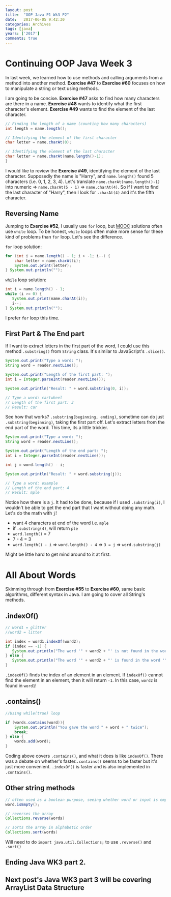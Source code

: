 ```yaml
---
layout: post
title:  "OOP Java P1 Wk3 P2"
date:   2017-06-05 9:42:30
categories: Archives
tags: [java]
years: ['2017']
comments: true
---
```


# Continuing OOP Java Week 3

In last week, we learned how to use methods and calling arguments from a method into another method. <strong>Exercise #47</strong> to <strong>Exercise #60</strong> focuses on how to manipulate a string or text using methods.

I am going to be concise. <strong>Exercise #47</strong> asks to find how many characters are there in a name. <strong>Exercise #48</strong> wants to identify what the first character's element. <strong>Exercise #49</strong> wants to find the element of the last character.


```java
// Finding the length of a name (counting how many characters)
int length = name.length();

// Identifying the element of the first character
char letter = name.charAt(0);

// Identifying the element of the last character
char letter = name.charAt(name.length()-1);
}
```  

I would like to review the <strong>Exercise #49</strong>, identifying the element of the last character. Supposedly the name is "Harry", and `name.length()` found 5 characters (i.e. 0, 1, 2, 3, 4). Let's translate `name.charAt(name.length()-1)` into numeric => `name.charAt(5 - 1)` => `name.charAt(4)`. So if I want to find the last character of "Harry", then I look for `.charAt(4)` and it's the fifth character.

## Reversing Name

Jumping to <strong>Exercise #52</strong>, I usually use `for` loop, but [MOOC][MOOC] solutions often use `while` loop. To be honest, `while` loops often make more sense for these kind of problems than `for` loop. Let's see the difference.

`for` loop solution:

```java
for (int i = name.length() - 1; i > -1; i--) {
    char letter = name.charAt(i);
    System.out.print(letter);
} System.out.println("");
```

`while` loop solution:

```java
int i = name.length() - 1;
while (i >= 0) {
   System.out.print(name.charAt(i));
   i--;
} System.out.println("");
```

I prefer `for` loop this time.

## First Part & The End part

If I want to extract letters in the first part of the word, I could use this method `.substring()` from `String` class. It's similar to JavaScript's `.slice()`.

```java
System.out.print("Type a word: ");
String word = reader.nextLine();

System.out.print("Length of the first part: ");
int i = Integer.parseInt(reader.nextLine());

System.out.println("Result: " + word.substring(0, i));

// Type a word: cartwheel
// Length of the first part: 3
// Result: car
```
See how that works? `.substring(beginning, ending)`, sometime can do just `.substring(beginning)`, taking the first part off. Let's extract letters from the end part of the word. This time, its a little trickier.

```java
System.out.print("Type a word: ");
String word = reader.nextLine();

System.out.print("Length of the end part: ");
int i = Integer.parseInt(reader.nextLine());

int j = word.length() - i;

System.out.println("Result: " + word.substring(j));

// Type a word: example
// Length of the end part: 4
// Result: mple
```

Notice how there is a `j`. It had to be done, because if I used `.substring(i)`, I wouldn't be able to get the end part that I want without doing any math. Let's do the math with `j`!

- want 4 characters at end of the word i.e. `mple`
- if `.substring(4)`, will return `ple`
- `word.length()` = 7
- 7 - 4 = 3
- `word.length() - i` => `word.length() - 4` => `3 = j` => `word.substring(j)`

Might be little hard to get mind around to it at first.

# All About Words

Skimming through from <strong>Exercise #55</strong> to <strong>Exercise #60</strong>, same basic algorithms, different syntax in Java. I am going to cover all String's methods.

## .indexOf()

```java
// word1 = glitter
//word2 = litter

int index = word1.indexOf(word2);
if (index == -1) {
   System.out.println("The word '" + word2 + "' is not found in the word '" + word1 + "'.");
} else {
   System.out.println("The word '" + word2 + "' is found in the word '" + word1 + "'.");
}
```

`.indexOf()` finds the index of an element in an element. If `indexOf()` cannot find the element in an element, then it will return `-1`. In this case, `word2` is found in `word1`!

## .contains()

```java
//Using while(true) loop

if (words.contains(word)){
    System.out.println("You gave the word " + word + " twice");
    break;
} else {
    words.add(word);
}
```

Coding above covers `.contains()`, and what it does is like `indexOf()`. There was a debate on whether's faster.`.contains()` seems to be faster but it's just more convenient. `.indexOf()` is faster and is also implemented in `.contains()`.  

## Other string methods

```java
// often used as a boolean purpose, seeing whether word or input is empty
word.isEmpty();

// reverses the array
Collections.reverse(words)

// sorts the array in alphabetic order
Collections.sort(words)
```

Will need to do `import java.util.Collections;` to use `.reverse()` and `.sort()`

## Ending Java WK3 part 2.

## Next post's Java WK3 part 3 will be covering ArrayList Data Structure

[MOOC]: https://www.mooc.fi/
